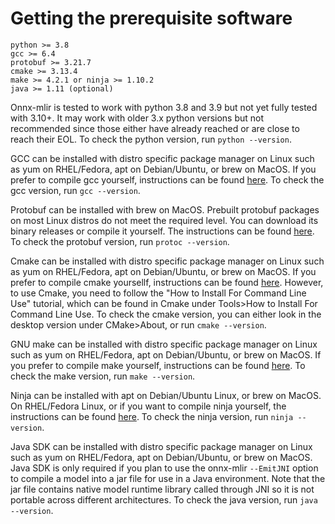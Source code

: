 <!--- SPDX-License-Identifier: Apache-2.0 -->

# Getting the prerequisite software

<!-- Keep list below in sync with README.md. -->

```
python >= 3.8
gcc >= 6.4
protobuf >= 3.21.7
cmake >= 3.13.4
make >= 4.2.1 or ninja >= 1.10.2
java >= 1.11 (optional)
```

Onnx-mlir is tested to work with python 3.8 and 3.9 but not yet fully tested with 3.10+. It may work with older 3.x python versions but not recommended since those either have already reached or are close to reach their EOL. To check the python version, run `python --version`.

GCC can be installed with distro specific package manager on Linux such as yum on RHEL/Fedora, apt on Debian/Ubuntu, or brew on MacOS. If you prefer to compile gcc yourself, instructions can be found [here](https://gcc.gnu.org/install/). To check the gcc version, run `gcc --version`.

Protobuf can be installed with brew on MacOS. Prebuilt protobuf packages on most Linux distros do not meet the required level. You can download its binary releases or compile it yourself. The instructions can be found [here](https://github.com/protocolbuffers/protobuf). To check the protobuf version, run `protoc --version`.

Cmake can be installed with distro specific package manager on Linux such as yum on RHEL/Fedora, apt on Debian/Ubuntu, or brew on MacOS. If you prefer to compile cmake yoursellf, instructions can be found [here](https://cmake.org/install/). However, to use Cmake, you need to follow the "How to Install For Command Line Use" tutorial, which can be found in Cmake under Tools>How to Install For Command Line Use. To check the cmake version, you can either look in the desktop version under CMake>About, or run `cmake --version`.

GNU make can be installed with distro specific package manager on Linux such as yum on RHEL/Fedora, apt on Debian/Ubuntu, or brew on MacOS. If you prefer to compile make yourself, instructions can be found [here](http://git.savannah.gnu.org/cgit/make.git/tree/README.git). To check the make version, run `make --version`.

Ninja can be installed with apt on Debian/Ubuntu Linux, or brew on MacOS. On RHEL/Fedora Linux, or if you want to compile ninja yourself, the instructions can be found [here](https://ninja-build.org/). To check the ninja version, run `ninja --version`.

Java SDK can be installed with distro specific package manager on Linux such as yum on RHEL/Fedora, apt on Debian/Ubuntu, or brew on MacOS. Java SDK is only required if you plan to use the onnx-mlir `--EmitJNI` option to compile a model into a jar file for use in a Java environment. Note that the jar file contains native model runtime library called through JNI so it is not portable across different architectures. To check the java version, run `java --version`.
